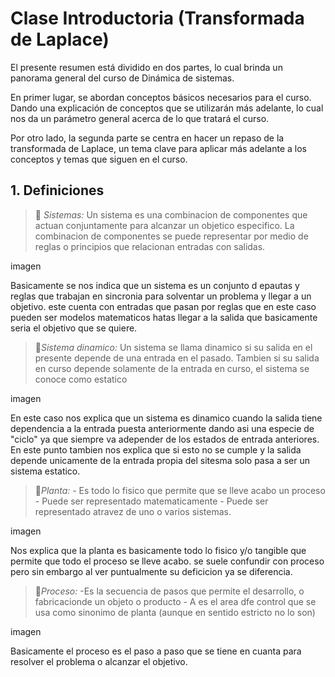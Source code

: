 # Clase Introductoria (Transformada de Laplace)
El presente resumen está dividido en dos partes, lo cual brinda un panorama general del curso de Dinámica de sistemas.

En primer lugar, se abordan conceptos básicos necesarios para el curso. Dando una explicación de conceptos que se utilizarán más adelante, lo cual nos da un parámetro general acerca de lo que tratará el curso.

Por otro lado, la segunda parte se centra en hacer un repaso de la transformada de Laplace, un tema clave para aplicar más adelante a los conceptos y temas que siguen en el curso.

##  1. Definiciones
>🔑 *Sistemas:* Un sistema es una combinacion de componentes que actuan conjuntamente para alcanzar un objetico especifico. La combinacion de componentes se puede representar por medio de reglas o principios que relacionan entradas con salidas.



 imagen



 
Basicamente se nos indica que un sistema es un conjunto d epautas y reglas que trabajan en sincronia para solventar un problema y llegar a un objetivo. este cuenta con entradas que pasan por reglas que en este caso pueden ser modelos matematicos hatas llegar a la salida que basicamente seria el objetivo que se quiere.

>🔑*Sistema dinamico:* Un sistema se llama dinamico si su salida en el presente depende de una entrada en el pasado.
Tambien si su salida en curso depende solamente de la entrada en curso, el sistema se conoce como estatico


imagen



En este caso nos explica que un sistema es dinamico cuando la  salida tiene dependencia a la entrada puesta anteriormente dando asi una especie de "ciclo" ya que siempre va adepender de los estados de entrada anteriores.
En este punto tambien nos explica que si esto no se cumple y la salida depende unicamente de la entrada propia del sitesma solo pasa a ser un sistema estatico.

>🔑*Planta:* - Es todo lo fisico que permite que se lleve acabo un proceso
              - Puede ser representado matematicamente
              - Puede ser representado atravez de uno o varios sistemas.



imagen



Nos explica que la planta es basicamente todo lo fisico y/o tangible que permite que todo el proceso se lleve acabo.
se suele confundir con proceso pero sin embargo al ver puntualmente su deficicion ya se diferencia.



>🔑*Proceso:* -Es la secuencia de pasos que permite el desarrollo, o fabricacionde un objeto o producto
               - A es el area dfe control que se usa como sinonimo de planta (aunque en sentido estricto no lo son)


imagen


Basicamente el proceso es el paso a paso que se tiene en cuanta para resolver el problema o alcanzar el objetivo.



